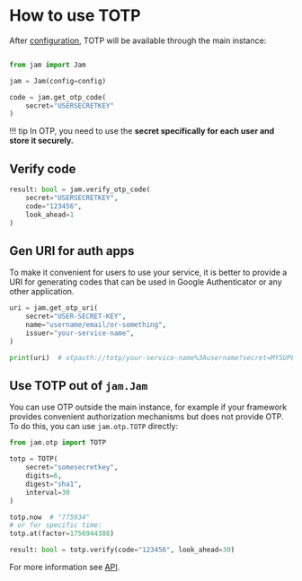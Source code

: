 # How to use TOTP

After [configuration](/otp/config), TOTP will be available through the main instance:

```python

from jam import Jam

jam = Jam(config=config)

code = jam.get_otp_code(
    secret="USERSECRETKEY"
)
```
!!! tip
    In OTP, you need to use the **secret specifically for each user and store it securely.**

## Verify code

```python
result: bool = jam.verify_otp_code(
    secret="USERSECRETKEY",
    code="123456",
    look_ahead=1
)
```

## Gen URI for auth apps
To make it convenient for users to use your service, it is better to provide
a URI for generating codes that can be used in
Google Authenticator or any other application.

```python
uri = jam.get_otp_uri(
    secret="USER-SECRET-KEY",
    name="username/email/or-something",
    issuer="your-service-name",
)

print(uri)  # otpauth://totp/your-service-name%3Ausername?secret=MYSUPERSECRES&issuer=your-service-name&algorithm=SHA1&digits=6
```

## Use TOTP out of `jam.Jam`

You can use OTP outside the main instance, for example if your framework provides
convenient authorization mechanisms but does not provide OTP. To do this, you can use `jam.otp.TOTP` directly:
```python
from jam.otp import TOTP

totp = TOTP(
    secret="somesecretkey",
    digits=6,
    digest="sha1",
    interval=30
)

totp.now  # "775934"
# or for specific time:
totp.at(factor=1756944388)

result: bool = totp.verify(code="123456", look_ahead=30)
```

For more information see [API](/api/otp/totp).